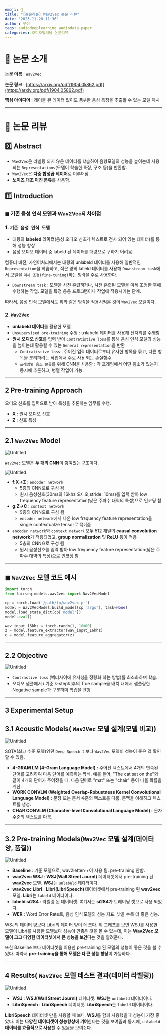 ```yaml
---
emoji: 🖤
title: "[논문리뷰] Wav2Vec 논문 리뷰"
date: '2023-11-28 11:36'
author: 쭈이
tags: audiodeeplearning audiodata paper
categories: 오디오딥러닝 논문리뷰
---
```


# 📌 논문 소개

**논문 이름** : `Wav2Vec`

**논문 링크** : [https://arxiv.org/pdf/1904.05862.pdf](https://arxiv.org/pdf/1904.05862.pdf)

**핵심 아이디어** : 레이블 된 데이터 없이도 풍부한 음성 특징을 추출할 수 있는 모델 제시

---

# 📄 논문 리뷰

## 0️⃣ Abstract

- `Wav2Vec`은 라벨링 되지 않은 데이터를 학습하여  음향모델의 성능을 높이는데 사용되는 `Representations`(모델이 학습한 특징, 구조 등)을 반환함.
- `Wav2Vec`은 **다중 합성곱 레이어**로 이루어짐.
- **노이즈 대조 이진 분류**를 사용함.

## 1️⃣ Introduction

### ◼ 기존 음성 인식 모델과 Wav2Vec의 차이점

### 1. `기존 음성 인식 모델`

- 대량의 **labeled 데이터**(음성 오디오 신호가 텍스트로 전사 되어 있는 데이터)를 통해 성능 향상
- 음성 오디오 데이터 중 labeld 된 데이터를 대량으로 구하기 어려움.

컴퓨터 비전, 자연어처리에서는 대량의 unlabeld 데이터를 사용해 일반적인 `Representation`을 학습하고, 적은 양의 labeld 데이터를 사용해 `Downstream task`에서 모델을 `미세 조정(fine-tuning)`하는 방식을 주로 사용한다.

- `Downstream task` : 모델을 사전 훈련하거나, 사전 훈련된 모델을 미세 조정한 후에 수행하는 작업. 모델을 특정 응용 프로그램이나 작업에 적용시키는 단계.

따라서, 음성 인식 모델에서도 위와 같은 방식을 적용시켜본 것이 `Wav2Vec` 모델이다.

### 2. `Wav2Vec`

- **unlabeld 데이터**를 활용한 모델
- `Unsupervised pre-training` 수행 : unlabeld 데이터를 사용해 전처리를 수행함
- **원시 오디오 신호**를 입력 받아  `Contratistive loss`를 통해 음성 인식 모델의 성능을 높이는데 활용될 수 있는 `General representation`을 반환
    - `Contratistive loss` : 주어진 입력 데이터로부터 유사한 항목을 묶고, 다른 항목을 분리하려는 작업에서 주로 사용 되는 손실함수.
    - `프레임별 음소 분류`를 위해 CNN을 사용함 : 각 프레임에서 어떤 음소가 있는지 동시에 추론하고,  병렬 작업이 가능.

---

## 2 Pre-training Approach

오디오 신호를 입력으로 받아 특성을 추론하는 임무를 수행.

- **X** : 원시 오디오 신호
- **Z** : 신호 특성

---

## 2.1 `Wav2Vec` Model

![Untitled](Untitled.png)

`Wav2Vec` 모델은 **두 개의 CNN**이 쌓여있는 구조이다.

![Untitled](Untitled_1.png)

- **f:X→Z** : `encoder network`
    - 5층의 CNN으로 구성 됨
    - 원시 음성신호(30ms의 16khz 오디오,stride: 10ms)를 입력 받아 low frequency feature representation(낮은 주파수 대역의 특성)으로 인코딩 함
- **g:Z→C** : `context network`
    - 9층의 CNN으로 구성 됨
    - `encoder network`에서 나온 low frequency feature representation을 single contextualze tensor로 묶어줌
- `encoder network`와 `context network` 모두 512 채널의 **causal convolution network**가 적용되었고, **group normalization** 및 **ReLU** 등이 적용
    - 5층의 CNN으로 구성 됨
    - 원시 음성신호를 입력 받아 low frequency feature representation(낮은 주파수 대역의 특성)으로 인코딩 함

---

## ◼ `Wav2Vec` 모델 코드 예시

```python
import torch
from fairseq.models.wav2vec import Wav2VecModel

cp = torch.load('/path/to/wav2vec.pt')
model = Wav2VecModel.build_model(cp['args'], task=None)
model.load_state_dict(cp['model'])
model.eval()

wav_input_16khz = torch.randn(1, 10000)
z = model.feature_extractor(wav_input_16khz)
c = model.feature_aggregator(z)
```

---

## 2.2 Objective

![Untitled](Untitled_2.png)

- `Contrastive loss` (벡터사이에 유사성을 정량화 하는 방법)를 최소화하며 학습.
- 오디오 샘플에서 i 기준 k-step이후의 True sample을 배치 내에서 샘플링한 Negative sample과 구분하며 학습을 진행

---

## 3 Experimental Setup

## 3.1 Acoustic Models( `Wav2Vec` 모델 설계(모델 비교))

![Untitled](Untitled_3.png)

SOTA(최고 수준 모델)였던 `Deep Speech 2` 보다 `Wav2Vec` 모델이 성능이 좋은 걸 확인 할 수 있음.

- **4-GRAM LM (4-Gram Language Model) :** 주어진 텍스트에서 4개의 연속된 단어를 고려하여 다음 단어를 예측하는 방식. 예를 들어, "The cat sat on the"와 같이 4개의 단어가 주어졌을 때, 다음 단어로 "mat" 또는 "chair" 등이 나올 확률을 계산.
- **WORK CONVLM (Weighted Overlap-Robustness Kernel Convolutional Language Model) :** 문장 또는 문서 수준의 텍스트를 다룸. 문맥을 이해하고 텍스트를 생성.
- **CHAR CONVLM (Character-level Convolutional Language Model) :** 문자 수준의 텍스트를 다룸.

---

## 3.2 Pre-training Models(`Wav2Vec` 모델 설계(데이터 양, 품질))

![Untitled](Untitled_4.png)

- **Baseline** : 기준 모델으로, wav2letter++이 사용 됨. pre-training 안함.
- **wav2vec WSJ** : **WSJ(Wall Street Journl)** 데이터셋에서 pre-training 된 **wav2vec** 모델. **WSJ**는 `unlabeld` 데이터이다.
- **wav2vec Libri** : **Libri(LibriSpeech)** 데이터셋에서 pre-training 된 **wav2vec** 모델.  **Libri**는 `labeld` 데이터이다.
- **labeld si284** : 라벨링 된 데이터셋. 여기서는 **si284**가 트레이닝 셋으로 사용 되었다.
- **WER** : Word Error Rate로, 음성 인식 모델의 성능 지표. 낮을 수록 더 좋은 성능.

WSJ의 데이터 양보다 Libri의 데이터 양이 더 크다. 위 그래프를 보면 WSJ를 사용한 모델이 Libri를 사용한 모델보다 성능이 안좋은 것을 볼 수 있는데, 이는 **Wav2Vec 모델이 크고 다양한 데이터셋에서 큰 성능을 보인다**는 것을 알려준다.

또한 Baseline 보다 데이터셋을 이용한 pre-training 된 모델의 성능이 좋은 것을 볼 수 있다. 따라서 **pre-training을 통해 모델은 더 큰 성능 향상**이 가능하다.

---

## 4 Results( `Wav2Vec` 모델 테스트 결과(데이터 라벨링))

![Untitled](Untitled_5.png)

- **WSJ** : **WSJ(Wall Street Journl)** 데이터셋. **WSJ**는 `unlabeld` 데이터이다.
- **LibriSpeech** : **LibriSpeech** 데이터셋.  **LibriSpeech**는 `labeld` 데이터이다.

**LibriSpeech** 데이터셋 만을 사용할 때 보다, **WSJ**를 함께 사용했을때 성능이 가장 좋았다. 이는 **다양한 데이터셋이 성능향상에 기여**한다는 것을 보여줌과 동시에, `unlabeld` **데이터를 효율적으로 사용**할 수 있음을 보여준다.

```toc

```
